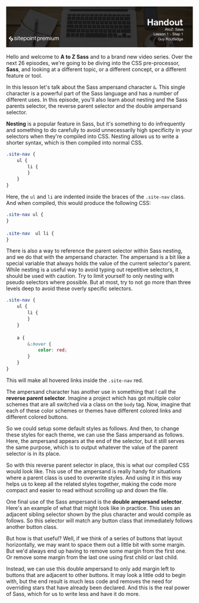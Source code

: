 ![](headings/1.1.png)

Hello and welcome to **A to Z Sass** and to a brand new video series. Over the next 26 episodes, we're going to be diving into the CSS pre-processor, **Sass**, and looking at a different topic, or a different concept, or a different feature or tool.

In this lesson let's talk about the Sass ampersand character `&`. This single character is a powerful part of the Sass language and has a number of different uses. In this episode, you'll also learn about nesting and the Sass parents selector, the reverse parent selector and the double ampersand selector.

**Nesting** is a popular feature in Sass, but it's something to do infrequently and something to do carefully to avoid unnecessarily high specificity in your selectors when they're compiled into CSS. Nesting allows us to write a shorter syntax, which is then compiled into normal CSS.

```css
.site-nav {
	ul {
		li {
		}
	}
}
```

Here, the `ul` and `li` are indented inside the braces of the `.site-nav` class. And when compiled, this would produce the following CSS:

```css
.site-nav ul {
}

.site-nav  ul li {
}
```

There is also a way to reference the parent selector within Sass nesting, and we do that with the ampersand character. The ampersand is a bit like a special variable that always holds the value of the current selector's parent. While nesting is a useful way to avoid typing out repetitive selectors, it should be used with caution. Try to limit yourself to only nesting with pseudo selectors where possible. But at most, try to not go more than three levels deep to avoid these overly specific selectors.

```css
.site-nav {
	ul {
		li {
		}
	}

	a {
		&:hover {
			color: red;
		}
	}
}
```

This will make all hovered links inside the `.site-nav` red.

The ampersand character has another use in something that I call the **reverse parent selector**. Imagine a project which has got multiple color schemes that are all switched via a class on the `body` tag. Now, imagine that each of these color schemes or themes have different colored links and different colored buttons.

So we could setup some default styles as follows. And then, to change these styles for each theme, we can use the Sass ampersand as follows. Here, the ampersand appears at the end of the selector, but it still serves the same purpose, which is to output whatever the value of the parent selector is in its place.

So with this reverse parent selector in place, this is what our compiled CSS would look like. This use of the ampersand is really handy for situations where a parent class is used to overwrite styles. And using it in this way helps us to keep all the related styles together, making the code more compact and easier to read without scrolling up and down the file.

One final use of the Sass ampersand is the **double ampersand selector**. Here's an example of what that might look like in practice. This uses an adjacent sibling selector shown by the plus character and would compile as follows. So this selector will match any button class that immediately follows another button class.

But how is that useful? Well, if we think of a series of buttons that layout horizontally, we may want to space them out a little bit with some margin. But we'd always end up having to remove some margin from the first one. Or remove some margin from the last one using first child or last child.

Instead, we can use this double ampersand to only add margin left to buttons that are adjacent to other buttons. It may look a little odd to begin with, but the end result is much less code and removes the need for overriding stars that have already been declared. And this is the real power of Sass, which for us to write less and have it do more.

